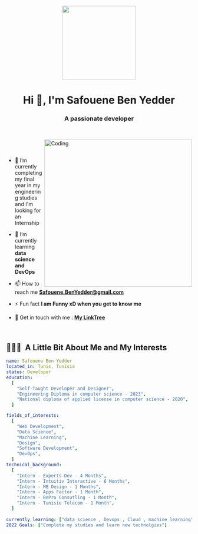 
<p align="center">
  <img width="200" src="https://res.cloudinary.com/dlnxy723j/image/upload/v1663868286/Images/Logo_Black_ud187o.png">
</p>

<p align="center">
<h1 align="center">Hi 👋, I'm Safouene Ben Yedder </h1>
<h3 align="center">A passionate developer</h3>
<br>
</p>
<img align="right" alt="Coding" width="400" src="https://cdn.dribbble.com/users/1162077/screenshots/3848914/programmer.gif">

<br><br>
- 🔭 I’m currently completing my final year in my engineering studies and I'm looking for an Internship 

- 🌱 I’m currently learning **data science and DevOps**

- 📫 How to reach me **Safouene.BenYedder@gmail.com**

- ⚡ Fun fact **I am Funny xD when you get to know me**

- 💬 Get in touch with me : <a href="https://linktr.ee/safouenebenyedder" alt="MyLinkTree" target="blank"> **My LinkTree**</a>


<br>
<h2> 👨🏻‍💻 &nbsp;A Little Bit About Me and My Interests</h2>

```yaml
name: Safouene Ben Yedder
located_in: Tunis, Tunisia
status: Developer
education:
  [
    "Self-Taught Developer and Designer",
    "Engineering Diploma in computer science - 2023",
    "National diploma of applied license in computer science - 2020",
  ]

fields_of_interests:
  [
    "Web Development",
    "Data Science",
    "Machine Learning",
    "Design",
    "Software Development",
    "DevOps",
  ]
technical_background:
  [
    "Intern - Experts-Dev - 4 Months",
    "Intern - Intuitiv Interactive - 6 Months",
    "Intern - MB Design - 1 Months",
    "Intern - Apps Factor - 1 Month",
    "Intern - BePro Consutling - 1 Month",
    "Intern - Tunisie Telecom - 1 Month",
  ]
  
currently_learning: ["data science , Devops , Cloud , machine learning"]
2022 Goals: ["Complete my studies and learn new technolgies"]
```

  
